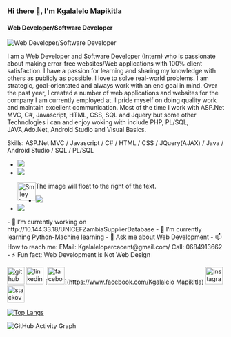 ### Hi there 👋, I'm Kgalalelo Mapikitla
#### Web Developer/Software Developer
![Web Developer/Software Developer](https://scontent-iad3-1.xx.fbcdn.net/v/t39.30808-6/306827586_145893834803489_4416834712733065191_n.jpg?_nc_cat=100&ccb=1-7&_nc_sid=730e14&_nc_ohc=aW-qkMZueTsAX_G54Gq&_nc_ht=scontent-iad3-1.xx&oh=00_AT_uA0bhi6TfH2hMv0ErqiiKWwctYCBwQFjKyDXOqZ9jrA&oe=6327099B)

I am a Web Developer and Software Developer (Intern)  who is passionate about making error-free websites/Web applications with 100% client satisfaction.  I have a passion for learning and sharing my knowledge with others as publicly as possible.  I love to solve real-world problems.  I am strategic, goal-orientated and always work with an end goal in mind.  Over the past year,  I created a number of web applications and websites for the company I am currently employed at.  I pride myself on doing quality work and maintain excellent communication.  Most of the time I work with ASP.Net MVC, C#, Javascript, HTML, CSS, SQL and Jquery but some other Technologies i can and enjoy woking with include PHP, PL/SQL, JAVA,Ado.Net,  Android Studio and Visual Basics.

Skills: ASP.Net MVC / Javascript / C# / HTML / CSS / JQuery(AJAX) / Java / Android Studio / SQL / PL/SQL
<ul>
 <li><img src="C:\Users\Kgalalelo.Mapikitla\OneDrive - Ipsos\Documents\LELO_Content\Images\14621971553750220-512.png"></li>
  <li><img src="[image.jpg](https://pics.freeicons.io/uploads/icons/png/14621971553750220-512.png)"></li>
<p><img src="[image.jpg](https://pics.freeicons.io/uploads/icons/png/14621971553750220-512.png)" alt="Smiley face" style="float:left;width:42px;height:42px;">
The image will float to the right of the text.</p>
  <li><img src="image.jpg"></li>
  <li><img src="image.jpg"></li>
</ul>
- 🔭 I’m currently working on http://10.144.33.18/UNICEFZambiaSupplierDatabase 
- 🌱 I’m currently learning Python-Machine learning 
- 💬 Ask me about Web Development  
- 📫 How to reach me: EMail: Kgalalelopercacent@gmail.com/ Call: 0684913662 
- ⚡ Fun fact: Web Development is Not Web Design 


[<img src='https://cdn.jsdelivr.net/npm/simple-icons@3.0.1/icons/github.svg' alt='github' height='40'>](https://github.com/Kgalalelo12)  [<img src='https://cdn.jsdelivr.net/npm/simple-icons@3.0.1/icons/linkedin.svg' alt='linkedin' height='40'>](https://www.linkedin.com/in/www.linkedin.com/in/kgalalelo-mapikitla-745246250/)  [<img src='https://cdn.jsdelivr.net/npm/simple-icons@3.0.1/icons/facebook.svg' alt='facebook' height='40'>](https://www.facebook.com/Kgalalelo Mapikitla)  [<img src='https://cdn.jsdelivr.net/npm/simple-icons@3.0.1/icons/instagram.svg' alt='instagram' height='40'>](https://www.instagram.com/Kgalalelo_Ahmar_Makhathini/)  [<img src='https://cdn.jsdelivr.net/npm/simple-icons@3.0.1/icons/stackoverflow.svg' alt='stackoverflow' height='40'>](https://stackoverflow.com/users/kgalalelomapikitla@gmail.com)  

[![Top Langs](https://github-readme-stats.vercel.app/api/top-langs/?username=Kgalalelo12)](https://github.com/anuraghazra/github-readme-stats)

![GitHub Activity Graph](https://activity-graph.herokuapp.com/graph?username=Kgalalelo12)  

